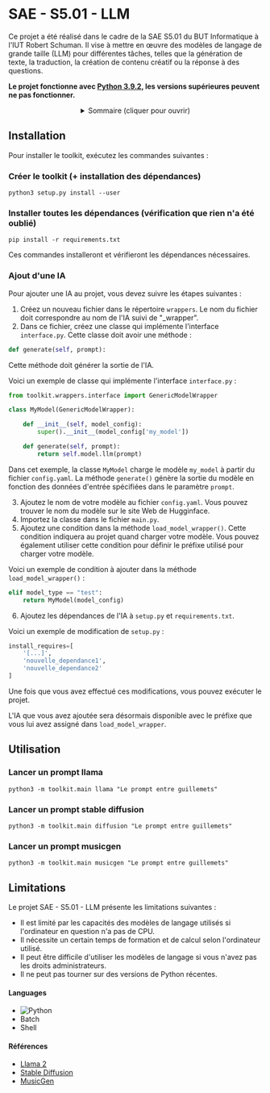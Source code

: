 <a name="readme-top"></a>

# SAE - S5.01 - LLM

Ce projet a été réalisé dans le cadre de la SAE S5.01 du BUT Informatique à l'IUT Robert Schuman. Il vise à mettre en œuvre des modèles de langage de grande taille (LLM) pour différentes tâches, telles que la génération de texte, la traduction, la création de contenu créatif ou la réponse à des questions.

**Le projet fonctionne avec [Python 3.9.2](https://www.python.org/downloads/release/python-392/), les versions supérieures peuvent ne pas fonctionner.**

<!-- TABLE OF CONTENTS -->
<details>
  <summary align="center">Sommaire (cliquer pour ouvrir)</summary>
  <ul>
    <li>
      <a href="#installation">Installation</a>
    </li>
    <li>
      <a href="#utilisation">Utilisation</a>
  </ul>
</details>

## Installation

Pour installer le toolkit, exécutez les commandes suivantes :

### Créer le toolkit (+ installation des dépendances)
```
python3 setup.py install --user
```

### Installer toutes les dépendances (vérification que rien n'a été oublié)
```
pip install -r requirements.txt
```

Ces commandes installeront et vérifieront les dépendances nécessaires.

### Ajout d'une IA

Pour ajouter une IA au projet, vous devez suivre les étapes suivantes :

1. Créez un nouveau fichier dans le répertoire `wrappers`. Le nom du fichier doit correspondre au nom de l'IA suivi de "_wrapper".
2. Dans ce fichier, créez une classe qui implémente l'interface `interface.py`. Cette classe doit avoir une méthode :

```python
def generate(self, prompt):
```

Cette méthode doit générer la sortie de l'IA.

Voici un exemple de classe qui implémente l'interface `interface.py` :

```python
from toolkit.wrappers.interface import GenericModelWrapper

class MyModel(GenericModelWrapper):

    def __init__(self, model_config):
        super().__init__(model_config['my_model'])

    def generate(self, prompt):
        return self.model.llm(prompt)
```

Dans cet exemple, la classe `MyModel` charge le modèle `my_model` à partir du fichier `config.yaml`. La méthode `generate()` génère la sortie du modèle en fonction des données d'entrée spécifiées dans le paramètre `prompt`.

3. Ajoutez le nom de votre modèle au fichier `config.yaml`. Vous pouvez trouver le nom du modèle sur le site Web de Hugginface.
4. Importez la classe dans le fichier `main.py`.
5. Ajoutez une condition dans la méthode `load_model_wrapper()`. Cette condition indiquera au projet quand charger votre modèle. Vous pouvez également utiliser cette condition pour définir le préfixe utilisé pour charger votre modèle.

Voici un exemple de condition à ajouter dans la méthode `load_model_wrapper()` :

```python
elif model_type == "test":
    return MyModel(model_config)
```

6. Ajoutez les dépendances de l'IA à `setup.py` et `requirements.txt`.

Voici un exemple de modification de `setup.py` :

```python
install_requires=[
    '[...]',
    'nouvelle_dependance1',
    'nouvelle_dependance2'
]
```

Une fois que vous avez effectué ces modifications, vous pouvez exécuter le projet.

L'IA que vous avez ajoutée sera désormais disponible avec le préfixe que vous lui avez assigné dans `load_model_wrapper`.

## Utilisation

### Lancer un prompt llama
```
python3 -m toolkit.main llama "Le prompt entre guillemets"
```

### Lancer un prompt stable diffusion
```
python3 -m toolkit.main diffusion "Le prompt entre guillemets"
```

### Lancer un prompt musicgen
```
python3 -m toolkit.main musicgen "Le prompt entre guillemets"
```


## Limitations

Le projet SAE - S5.01 - LLM présente les limitations suivantes :

* Il est limité par les capacités des modèles de langage utilisés si l'ordinateur en question n'a pas de CPU.
* Il nécessite un certain temps de formation et de calcul selon l'ordinateur utilisé.
* Il peut être difficile d'utiliser les modèles de langage si vous n'avez pas les droits administrateurs.
* Il ne peut pas tourner sur des versions de Python récentes.

#### Languages

* ![Python]
* Batch
* Shell

#### Références

* [Llama 2]
* [Stable Diffusion]
* [MusicGen]


<!-- LINKS -->
[Python]: https://img.shields.io/badge/python-3670A0?style=for-the-badge&logo=python&logoColor=ffdd54
[Llama 2]: https://ai.meta.com/llama/
[Stable Diffusion]: https://stablediffusion.fr/france
[MusicGen]: https://musicgen.com/
